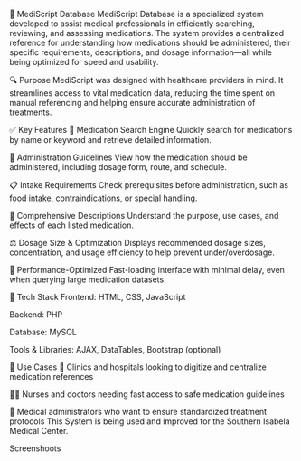 💊 MediScript Database
MediScript Database is a specialized system developed to assist medical professionals in efficiently searching, reviewing, and assessing medications. The system provides a centralized reference for understanding how medications should be administered, their specific requirements, descriptions, and dosage information—all while being optimized for speed and usability.

🔍 Purpose
MediScript was designed with healthcare providers in mind. It streamlines access to vital medication data, reducing the time spent on manual referencing and helping ensure accurate administration of treatments.

✅ Key Features
🔎 Medication Search Engine
Quickly search for medications by name or keyword and retrieve detailed information.

💉 Administration Guidelines
View how the medication should be administered, including dosage form, route, and schedule.

📋 Intake Requirements
Check prerequisites before administration, such as food intake, contraindications, or special handling.

📄 Comprehensive Descriptions
Understand the purpose, use cases, and effects of each listed medication.

⚖️ Dosage Size & Optimization
Displays recommended dosage sizes, concentration, and usage efficiency to help prevent under/overdosage.

🚀 Performance-Optimized
Fast-loading interface with minimal delay, even when querying large medication datasets.

🧰 Tech Stack
Frontend: HTML, CSS, JavaScript

Backend: PHP

Database: MySQL

Tools & Libraries: AJAX, DataTables, Bootstrap (optional)

📌 Use Cases
🏥 Clinics and hospitals looking to digitize and centralize medication references

👩‍⚕️ Nurses and doctors needing fast access to safe medication guidelines

💼 Medical administrators who want to ensure standardized treatment protocols
This System is being used and improved for the Southern Isabela Medical Center.

Screenshoots



